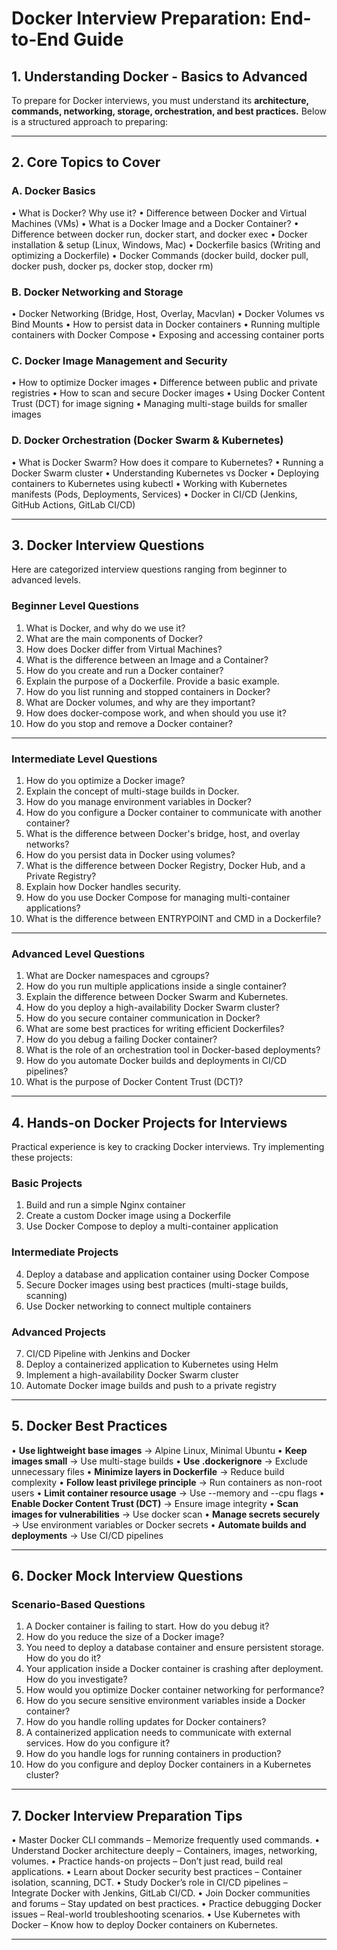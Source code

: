 <h1>Docker Interview Preparation: End-to-End Guide</h1>
  
## 1. Understanding Docker - Basics to Advanced
To prepare for Docker interviews, you must understand its **architecture, commands, networking, storage, orchestration, and best practices.** Below is a structured approach to preparing:
________________________________________
## 2. Core Topics to Cover
### A. Docker Basics
•	What is Docker? Why use it?
•	Difference between Docker and Virtual Machines (VMs)
•	What is a Docker Image and a Docker Container?
•	Difference between docker run, docker start, and docker exec
•	Docker installation & setup (Linux, Windows, Mac)
•	Dockerfile basics (Writing and optimizing a Dockerfile)
•	Docker Commands (docker build, docker pull, docker push, docker ps, docker stop, docker rm)
### B. Docker Networking and Storage
•	Docker Networking (Bridge, Host, Overlay, Macvlan)
•	Docker Volumes vs Bind Mounts
•	How to persist data in Docker containers
•	Running multiple containers with Docker Compose
•	Exposing and accessing container ports
### C. Docker Image Management and Security
•	How to optimize Docker images
•	Difference between public and private registries
•	How to scan and secure Docker images
•	Using Docker Content Trust (DCT) for image signing
•	Managing multi-stage builds for smaller images
### D. Docker Orchestration (Docker Swarm & Kubernetes)
•	What is Docker Swarm? How does it compare to Kubernetes?
•	Running a Docker Swarm cluster
•	Understanding Kubernetes vs Docker
•	Deploying containers to Kubernetes using kubectl
•	Working with Kubernetes manifests (Pods, Deployments, Services)
•	Docker in CI/CD (Jenkins, GitHub Actions, GitLab CI/CD)
________________________________________
## 3. Docker Interview Questions
Here are categorized interview questions ranging from beginner to advanced levels.
### Beginner Level Questions
1.	What is Docker, and why do we use it?
2.	What are the main components of Docker?
3.	How does Docker differ from Virtual Machines?
4.	What is the difference between an Image and a Container?
5.	How do you create and run a Docker container?
6.	Explain the purpose of a Dockerfile. Provide a basic example.
7.	How do you list running and stopped containers in Docker?
8.	What are Docker volumes, and why are they important?
9.	How does docker-compose work, and when should you use it?
10.	How do you stop and remove a Docker container?
________________________________________
### Intermediate Level Questions
1.	How do you optimize a Docker image?
2.	Explain the concept of multi-stage builds in Docker.
3.	How do you manage environment variables in Docker?
4.	How do you configure a Docker container to communicate with another container?
5.	What is the difference between Docker's bridge, host, and overlay networks?
6.	How do you persist data in Docker using volumes?
7.	What is the difference between Docker Registry, Docker Hub, and a Private Registry?
8.	Explain how Docker handles security.
9.	How do you use Docker Compose for managing multi-container applications?
10.	What is the difference between ENTRYPOINT and CMD in a Dockerfile?
________________________________________
### Advanced Level Questions
1.	What are Docker namespaces and cgroups?
2.	How do you run multiple applications inside a single container?
3.	Explain the difference between Docker Swarm and Kubernetes.
4.	How do you deploy a high-availability Docker Swarm cluster?
5.	How do you secure container communication in Docker?
6.	What are some best practices for writing efficient Dockerfiles?
7.	How do you debug a failing Docker container?
8.	What is the role of an orchestration tool in Docker-based deployments?
9.	How do you automate Docker builds and deployments in CI/CD pipelines?
10.	What is the purpose of Docker Content Trust (DCT)?
________________________________________
## 4. Hands-on Docker Projects for Interviews
Practical experience is key to cracking Docker interviews. Try implementing these projects:
### Basic Projects
1.	Build and run a simple Nginx container
2.	Create a custom Docker image using a Dockerfile
3.	Use Docker Compose to deploy a multi-container application
### Intermediate Projects
4.	Deploy a database and application container using Docker Compose
5.	Secure Docker images using best practices (multi-stage builds, scanning)
6.	Use Docker networking to connect multiple containers
### Advanced Projects
7.	CI/CD Pipeline with Jenkins and Docker
8.	Deploy a containerized application to Kubernetes using Helm
9.	Implement a high-availability Docker Swarm cluster
10.	Automate Docker image builds and push to a private registry
________________________________________
## 5. Docker Best Practices
•	**Use lightweight base images** → Alpine Linux, Minimal Ubuntu 
•	**Keep images small** → Use multi-stage builds
•	**Use .dockerignore** → Exclude unnecessary files
•	**Minimize layers in Dockerfile** → Reduce build complexity
•	**Follow least privilege principle** → Run containers as non-root users
•	**Limit container resource usage** → Use --memory and --cpu flags
•	**Enable Docker Content Trust (DCT)** → Ensure image integrity
•	**Scan images for vulnerabilities** → Use docker scan
•	**Manage secrets securely** → Use environment variables or Docker secrets
•	**Automate builds and deployments** → Use CI/CD pipelines
________________________________________
## 6. Docker Mock Interview Questions
### Scenario-Based Questions
1.	A Docker container is failing to start. How do you debug it?
2.	How do you reduce the size of a Docker image?
3.	You need to deploy a database container and ensure persistent storage. How do you do it?
4.	Your application inside a Docker container is crashing after deployment. How do you investigate?
5.	How would you optimize Docker container networking for performance?
6.	How do you secure sensitive environment variables inside a Docker container?
7.	How do you handle rolling updates for Docker containers?
8.	A containerized application needs to communicate with external services. How do you configure it?
9.	How do you handle logs for running containers in production?
10.	How do you configure and deploy Docker containers in a Kubernetes cluster?
________________________________________
## 7. Docker Interview Preparation Tips
•	Master Docker CLI commands – Memorize frequently used commands.
•	Understand Docker architecture deeply – Containers, images, networking, volumes.
•	Practice hands-on projects – Don’t just read, build real applications.
•	Learn about Docker security best practices – Container isolation, scanning, DCT.
•	Study Docker’s role in CI/CD pipelines – Integrate Docker with Jenkins, GitLab CI/CD.
•	Join Docker communities and forums – Stay updated on best practices.
•	Practice debugging Docker issues – Real-world troubleshooting scenarios.
•	Use Kubernetes with Docker – Know how to deploy Docker containers on Kubernetes.
________________________________________


